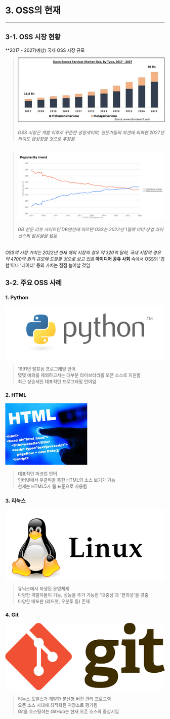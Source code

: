 <h1>3. OSS의 현재</h1>

---

<h2>3-1. OSS 시장 현황</h2>

 **2017 - 2027(예상) 국제 OSS 시장 규모
 
>![ossMS](OSSMS.jpg)
> <h6>OSS 시장은 개발 이후로 꾸준한 성장세이며, 전문가들의 의견에 의하면 2027년까지도 급성장할 것으로 추정됨</h6>


>![graph](graph.png)
> <h6> DB 전문 리뷰 사이트인 DB엔진<DBEngines.com>에 따르면 OSS는 2022년 1월에 이미 상업 라이선스의 점유율을 넘음</h6>

*OSS의 시장 가치는 2022년 현재 해외 시장의 경우 약 320억 달러, 국내 시장의 경우 약 4700억 원의 규모에 도달할 것으로 보고 있음*
**아이디어 공유 사회** 속에서 OSS의 '경험'이나 '데이터' 등의 가치는 점점 늘어날 것임

<h2>3-2. 주요 OSS 사례</h2>

<h3>1. Python</h3>

![파이썬](python.png)
> 1991년 발표된 프로그래밍 언어<br>
> 몇몇 예외를 제외하고서는 대부분 라이브러리를 오픈 소스로 지원함<br>
> 최근 상승세인 대표적인 프로그래밍 언어임

<h3>2. HTML</h3>

![HTML](html.jpg)
> 대표적인 마크업 언어<br>
> 인터넷에서 우클릭을 통한 HTML의 소스 보기가 가능<br>
> 현재는 HTML5가 웹 표준으로 사용됨

<h3>3. 리눅스</h3>

![Linux](리눅스.png)
> 유닉스에서 파생된 운영체제<br>
> 다양한 개발자들이 기능, 성능을 추가 가능한 '대중성'과 '편의성'을 갖춤<br>
> 다양한 배포판 (레드햇, 우분투 등) 존재

<h3>4. Git</h3>

![Git](git.png)
> 리누스 토발스가 개발한 분산형 버전 관리 프로그램<br>
> 오픈 소스 시대에 최적화된 저장소로 평가됨<br>
> Git을 호스팅하는 GitHub는 현재 오픈 소스의 중심지임
